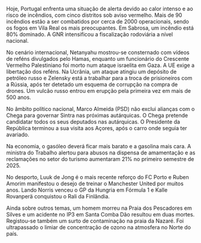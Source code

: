 Hoje, Portugal enfrenta uma situação de alerta devido ao calor intenso e ao risco de incêndios, com cinco distritos sob aviso vermelho. Mais de 90 incêndios estão a ser combatidos por cerca de 2000 operacionais, sendo os fogos em Vila Real os mais preocupantes. Em Sabrosa, um incêndio está 80% dominado. A GNR intensificou a fiscalização rodoviária a nível nacional.

No cenário internacional, Netanyahu mostrou-se consternado com vídeos de reféns divulgados pelo Hamas, enquanto um funcionário do Crescente Vermelho Palestiniano foi morto num ataque israelita em Gaza.  A UE exige a libertação dos reféns. Na Ucrânia, um ataque atingiu um depósito de petróleo russo e Zelensky está a trabalhar para a troca de prisioneiros com a Rússia, após ter detetado um esquema de corrupção na compra de drones. Um vulcão russo entrou em erupção pela primeira vez em mais de 500 anos.

No âmbito político nacional, Marco Almeida (PSD) não exclui alianças com o Chega para governar Sintra nas próximas autárquicas.  O Chega pretende candidatar todos os seus deputados nas autárquicas. O Presidente da República terminou a sua visita aos Açores, após o carro onde seguia ter avariado.

Na economia, o gasóleo deverá ficar mais barato e a gasolina mais cara. A ministra do Trabalho alertou para abusos na dispensa de amamentação e as reclamações no setor do turismo aumentaram 21% no primeiro semestre de 2025.

No desporto, Luuk de Jong é o mais recente reforço do FC Porto e Ruben Amorim manifestou o desejo de treinar o Manchester United por muitos anos. Lando Norris venceu o GP da Hungria em Fórmula 1 e Kalle Rovanperä conquistou o Rali da Finlândia.

Ainda sobre outros temas, um homem morreu na Praia dos Pescadores em Silves e um acidente no IP3 em Santa Comba Dão resultou em duas mortes. Registou-se também um surto de contaminação na praia da Nazaré. Foi ultrapassado o limiar de concentração de ozono na atmosfera no Norte do país.